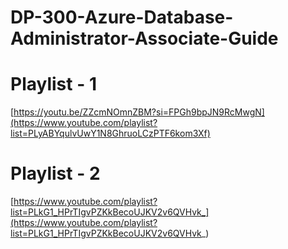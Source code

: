 # DP-300-Azure-Database-Administrator-Associate-Guide

# Playlist - 1
[https://youtu.be/ZZcmNOmnZBM?si=FPGh9bpJN9RcMwgN](https://www.youtube.com/playlist?list=PLyABYqulvUwY1N8GhruoLCzPTF6kom3Xf)

# Playlist - 2
[https://www.youtube.com/playlist?list=PLkG1_HPrTIgvPZKkBecoUJKV2v6QVHvk_](https://www.youtube.com/playlist?list=PLkG1_HPrTIgvPZKkBecoUJKV2v6QVHvk_)


